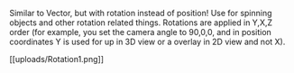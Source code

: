 Similar to Vector, but with rotation instead of position! Use for spinning objects and other rotation related things. Rotations are applied in Y,X,Z order (for example, you set the camera angle to 90,0,0, and in position coordinates Y is used for up in 3D view or a overlay in 2D view and not X).

[[uploads/Rotation1.png]]
